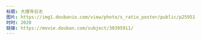 ```yaml
---
标题: 大理寺日志
图片: https://img1.doubanio.com/view/photo/s_ratio_poster/public/p2595198329.jpg
时时: 2020
链接: https://movie.douban.com/subject/30395911/
---
```

